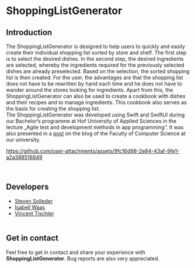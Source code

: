 # ShoppingListGenerator

## Introduction
The ShoppingListGenerator is designed to help users to quickly and easily create their individual shopping list sorted by store and shelf. The first step is to select the desired dishes. In the second step, the desired ingredients are selected, whereby the ingredients required for the previously selected dishes are already preselected. Based on the selection, the sorted shopping list is then created. For the user, the advantages are that the shopping list does not have to be rewritten by hand each time and he does not have to wander around the stores looking for ingredients. Apart from this, the ShoppingListGenerator can also be used to create a cookbook with dishes and their recipes and to manage ingredients. This cookbook also serves as the basis for creating the shopping list.
<br>
The ShoppingListGenerator was developed using Swift and SwiftUI during our Bachelor‘s programme at Hof University of Applied Sciences in the lecture „Agile test and development methods in app programming“. It was also presented in a [post](https://informatik.hof-university.de/allgemein/studienarbeit-shoppinglistgenerator/) on the blog of the Faculty of Computer Science at our university.
<br>

https://github.com/user-attachments/assets/9fc16d98-2e84-43af-9fe1-a2a388516849

<br>

## Developers
- [Steven Solleder](https://github.com/stevensolleder)
- [Isabell Waas](https://github.com/isabellwaas)
- [Vincent Tischler](https://github.com/Schnowflake)
<br><br>

## Get in contact
Feel free to get in contact and share your experience with **ShoppingListGenerator**. Bug reports are also very appreciated.
